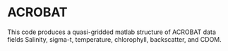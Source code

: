 # ACROBAT
This code produces a quasi-gridded matlab structure of ACROBAT data fields Salinity, sigma-t, temperature, chlorophyll, backscatter, and CDOM.
